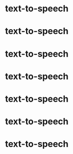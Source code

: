 # text-to-speech
# text-to-speech
# text-to-speech
# text-to-speech
# text-to-speech
# text-to-speech
# text-to-speech
